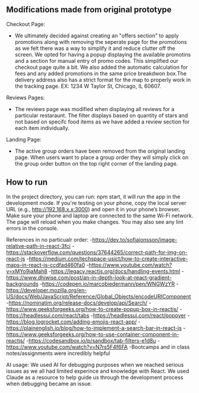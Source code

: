 ## Modifications made from original prototype
Checkout Page:
- We ultimately decided against creating an "offers section" to apply promotions along with removing the seperate page for the 
promotions as we felt there was a way to simplify it and reduce clutter off the screen. We opted for having a popup displaying the
available promotins and a section for manual entry of promo codes. This simplified our checkout page quite a bit.
We also added the automatic calculation for fees and any added promotions in the same price breakdwon box.The delivery address also has a strict format for the map to properly work in the tracking page. EX: 1234 W Taylor St, Chicago, IL 60607.

Reviews Pages:
- The reviews page was modified when displaying all reviews for a particular restaraunt. The filter displays based on quantity of stars and not based on specifc food items as we have added a review section for each item individually. 

Landing Page:
- The active group orders have been removed from the original landing page. When users want to place a group order they will simply click on the group order button on the top right corner of the landing page.

## How to run
In the project directory, you can run:
npm start, it will run the app in the development mode.
If you're testing on your phone, copy the local server URL (e.g., http://192.168.x.x:3000) and open it in your phone’s browser. Make sure your phone and laptop are connected to the same Wi-Fi network.
The page will reload when you make changes.
You may also see any lint errors in the console.

References in no particualr order:
-https://dev.to/sofiajonsson/image-relative-path-in-react-3fci
-https://stackoverflow.com/questions/37644265/correct-path-for-img-on-react-js
-https://medium.com/techspace-usict/how-to-create-interactive-maps-in-react-js-ccdfad460fa0
-https://www.youtube.com/watch?v=xMYo9jaMah8
-https://legacy.reactjs.org/docs/handling-events.html
-https://www.dhiwise.com/post/an-in-depth-look-at-react-gradient-backgrounds
-https://codepen.io/marcobiedermann/pen/WNGWzYR
-https://developer.mozilla.org/en-US/docs/Web/JavaScript/Reference/Global_Objects/encodeURIComponent
-https://nominatim.org/release-docs/develop/api/Search/
-https://www.geeksforgeeks.org/how-to-create-popup-box-in-reactjs/
-https://headlessui.com/react/tabs
-https://headlessui.com/react/popover
-https://blog.logrocket.com/adding-emojis-react-app/
-https://plainenglish.io/blog/how-to-implement-a-search-bar-in-react-js
-https://www.geeksforgeeks.org/how-to-use-container-component-in-reactjs/
-https://codesandbox.io/p/sandbox/tab-filters-e1d8u
-https://www.youtube.com/watch?v=N7rs5F4f6FA
-Bootcamps and in class notes/assignments were incredibly helpful

AI usage:
We used AI for debugging purposes when we reached serious issues as we all had limited experince and knowledge with React. We used Claude as a resource to help guide us through the development process when debugging became an issue. 

